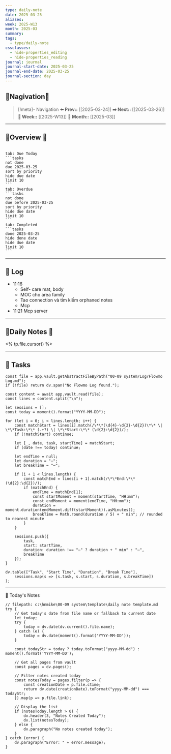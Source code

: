 ```yaml
---
type: daily-note
date: 2025-03-25
aliases: 
week: 2025-W13
month: 2025-03
summary: 
tags:
  - type/daily-note
cssclasses:
  - hide-properties_editing
  - hide-properties_reading
journal: jourmal
journal-start-date: 2025-03-25
journal-end-date: 2025-03-25
journal-section: day
---
```


## 🐣Nagivation🐣

>[!meta]- Navigation
>**⬅️ Prev::** [[2025-03-24]]
>**➡️ Next::** [[2025-03-26]]
>**📅 Week::** [[2025-W13]]
>**📆 Month::** [[2025-03]]

---
##  🌼Overview 🌼

```calendar-nav
```
````tabs
tab: Due Today
```tasks
not done
due 2025-03-25
sort by priority
hide due date
limit 10
```
tab: Overdue
```tasks 
not done 
due before 2025-03-25
sort by priority
hide due date
limit 10
```
tab: Completed
```tasks
done 2025-03-25
hide done date
hide due date
limit 10
```
````


---
## 🌱 Log
- 11:16 
	- Self- care mat, body
	- MOC cho area family
	- Tao connection và tìm kiếm orphaned notes
	- Mcp  
- 11:21 
	Mcp server
---

## 🌠Daily Notes 🌠

<% tp.file.cursor() %>

---
## 🍅 Tasks
```dataviewjs
const file = app.vault.getAbstractFileByPath("00-09 system/Log/Flowmo Log.md");
if (!file) return dv.span("No Flowmo Log found.");

const content = await app.vault.read(file);
const lines = content.split("\n");

let sessions = [];
const today = moment().format("YYYY-MM-DD");

for (let i = 0; i < lines.length; i++) {
    const matchStart = lines[i].match(/\*\*(\d{4}-\d{2}-\d{2})\*\* \| \*\*Task:\*\* (.+?) \| \*\*Start:\*\* (\d{2}:\d{2})/);
    if (!matchStart) continue;

    let [_, date, task, startTime] = matchStart;
    if (date !== today) continue;

    let endTime = null;
    let duration = "—";
    let breakTime = "—";

    if (i + 1 < lines.length) {
        const matchEnd = lines[i + 1].match(/\*\*End:\*\* (\d{2}:\d{2})/);
        if (matchEnd) {
            endTime = matchEnd[1];
            const startMoment = moment(startTime, "HH:mm");
            const endMoment = moment(endTime, "HH:mm");
            duration = moment.duration(endMoment.diff(startMoment)).asMinutes();
            breakTime = Math.round(duration / 5) + " min"; // rounded to nearest minute
        }
    }

    sessions.push({
        task,
        start: startTime,
        duration: duration !== "—" ? duration + " min" : "—",
        breakTime
    });
}

dv.table(["Task", "Start Time", "Duration", "Break Time"],
    sessions.map(s => [s.task, s.start, s.duration, s.breakTime])
);
```
---



  

🐹 Today's Notes
```dataviewjs
// filepath: c:\hnmike\00-09 system\template\daily note template.md
try {
    // Get today's date from file name or fallback to current date
    let today;
    try {
        today = dv.date(dv.current().file.name);
    } catch (e) {
        today = dv.date(moment().format('YYYY-MM-DD'));
    }
    
    const todayStr = today ? today.toFormat("yyyy-MM-dd") : moment().format('YYYY-MM-DD');

    // Get all pages from vault
    const pages = dv.pages();

    // Filter notes created today
    const notesToday = pages.filter(p => {
        const creationDate = p.file.ctime;
        return dv.date(creationDate).toFormat("yyyy-MM-dd") === todayStr;
    }).map(p => p.file.link);

    // Display the list
    if (notesToday.length > 0) {
        dv.header(3, "Notes Created Today");
        dv.list(notesToday);
    } else {
        dv.paragraph("No notes created today");
    }
} catch (error) {
    dv.paragraph("Error: " + error.message);
}
```
  






